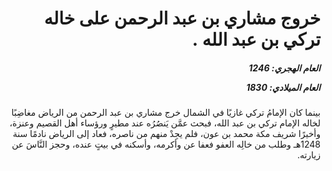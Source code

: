 <h1 dir="rtl">خروج مشاري بن عبد الرحمن على خاله تركي بن عبد الله .</h1>

<h5 dir="rtl">العام الهجري:  1246

العام الميلادي: 1830

</h5>

<p dir="rtl">بينما كان الإمامُ تركي غازيًا في الشمال خرج مشاري بن عبد الرحمن من الرياض مغاضِبًا لخاله الإمام تركي بن عبد الله، فبحث عمَّن يَنصُرُه عند مطيرٍ ورؤساء أهل القصيم وعنزة، وأخيرًا شريف مكة محمد بن عون، فلم يجِدْ منهم من ناصره، فعاد إلى الرياض نادمًا سنة 1248هـ وطلب من خالِه العفو فعفا عن وأكرمه، وأسكنه في بيتٍ عنده، وحجز النَّاسَ عن زيارته.</p></br>
